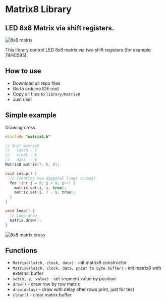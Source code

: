 # Matrix8 Library

## LED 8x8 Matrix via shift registers.

![8x8 matrix](https://frogling.com/site/wp-content/uploads/2018/06/DSC_0932.jpg)

This library control LED 8x8 matrix via two shift registers (for example 74HC595).

## How to use

* Download all repo files
* Go to arduino IDE root
* Copy all files to `library/Matrix8`
* Just use!

## Simple example

Drawing cross

```cpp
#include "matrix8.h"

// Init matrix8
//   latch - 7
//   clock - 6
//   data  - 8
Matrix8 matrix(7, 6, 8);

void setup() {
  // Creating two diagonal lines (cross)
  for (int i = 0; i < 8; i++) {
    matrix.set(i, i, true);
    matrix.set(i, 7 - i, true);
  }
}

void loop() {
  // Loop draw
  matrix.draw();
}
```

![8x8 matrix cross](https://frogling.com/site/wp-content/uploads/2018/06/p2212.jpg)

## Functions

* `Matrix8(latch, clock, data)` - init matrix8 constructor
* `Matrix8(latch, clock, data, point to byte buffer)` - init matrix8 with external buffer
* `set(x, y, value)` - set segment value by position
* `draw()` - draw row by row matrix
* `draw(delay)` - draw with delay after rows print, just for test
* `clear()`  - clear matrix buffer
